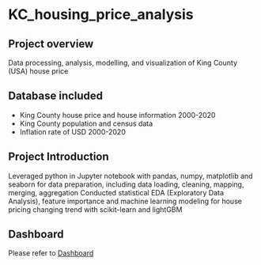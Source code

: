 # KC_housing_price_analysis
## Project overview
Data processing, analysis, modelling, and visualization of King County (USA) house price
## Database included
- King County house price and house information 2000-2020
- King County population and census data
- Inflation rate of USD 2000-2020
## Project Introduction
Leveraged python in Jupyter notebook with pandas, numpy, matplotlib and seaborn for data preparation, including data loading, cleaning, mapping, merging, aggregation
Conducted statistical EDA (Exploratory Data Analysis), feature importance and machine learning modeling for house pricing changing trend with scikit-learn and lightGBM
## Dashboard
Please refer to [Dashboard](https://drive.google.com/drive/folders/1IYKcScqaPpyRJwMAjD8x5NDoyBA6yNHQ?usp=drive_link)
